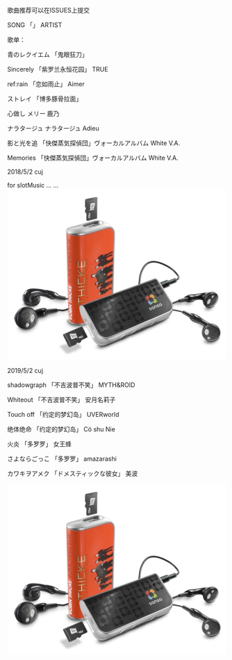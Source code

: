 歌曲推荐可以在ISSUES上提交

SONG 「」 ARTIST

歌单：

青のレクイエム 「鬼眼狂刀」 

Sincerely 「紫罗兰永恒花园」 TRUE

ref:rain 「恋如雨止」 Aimer

ストレイ 「博多豚骨拉面」 

心做し メリー 鹿乃

ナラタージュ ナラタージュ Adieu

影と光を追 「快傑蒸気探偵団」ヴォーカルアルバム White V.A.

Memories 「快傑蒸気探偵団」ヴォーカルアルバム White V.A.



2018/5/2 cuj 

for slotMusic ... ...
![image](https://raw.githubusercontent.com/CUjamin/MusicList/master/picture/slotMusic.png)


2019/5/2 cuj

shadowgraph 「不吉波普不笑」 MYTH&ROID

Whiteout 「不吉波普不笑」 安月名莉子

Touch off 「约定的梦幻岛」 UVERworld

绝体绝命 「约定的梦幻岛」 Cö shu Nie

火炎 「多罗罗」 女王蜂

さよならごっこ 「多罗罗」 amazarashi

カワキヲアメク 「ドメスティックな彼女」 美波

![image](https://raw.githubusercontent.com/CUjamin/MusicList/master/picture/slotMusic.png)
